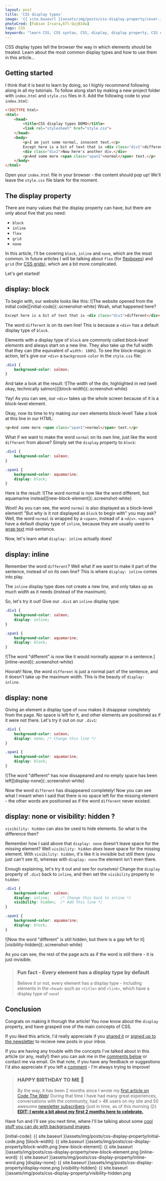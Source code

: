 ```yaml
---
layout: post
title: 'CSS display types'
image: '{{ site.baseurl }}assets/img/posts/css-display-property/cover.jpg'
photoCred: [Fabian Irsara,67l-QujB14w]
tags: CSS
keywords: "learn CSS, CSS syntax, CSS, display, display property, CSS display property, display types"
---
```

CSS display types tell the browser the way in which elements should be treated. Learn about the most common display types and how to use them in this article...

## Getting started
I think that it is best to learn by doing, so I highly recommend following along in all my tutorials. To follow along start by making a new project folder with `index.html` and `style.css` files in it. Add the following code to your `index.html`:
```HTML
<!DOCTYPE html>
<html>
    <head>
        <title>CSS display types DEMO</title>
        <link rel="stylesheet" href="style.css">
    </head>
    <body>
        <p>I am just some normal, innocent text.</p>
        Except here is a bit of text that is <div class="div1">different</div>, yay!
        <div class="div2">Now here's another div.</div>
        <p>And some more <span class="span1">normal</span> text.</p>
    </body>
</html>
```
Open your `index.html` file in your browser - the content should pop up! We'll leave the `style.css` file blank for the moment.

## The display property
There are many values that the display property can have, but there are only about five that you need:
- `block`
- `inline`
- `flex`
- `grid`
- `none`

In this article, I'll be covering `block`, `inline` and `none`, which are the most common. In future articles I will be talking about `flex` (for [flexboxes][flex]) and `grid` (for [CSS grids][grid]), which are a bit more complicated.

Let's get started!

## display: block
To begin with, our website looks like this:
![The website opened from the initial code][initial-code]{:.screenshot-white}
Woah, what happened here?
```HTML
Except here is a bit of text that is <div class="div1">different</div>, yay!
```
The word `different` is on its own line! This is because a `<div>` has a default display type of `block`.

Elements with a display type of `block` are commonly called *block-level elements* and always start on a new line. They also take up the full width that they can (the equivalent of `width: 100%`). To see the block-magic in action, let's give our `<div>` a `background-color` in the `style.css` file:
```CSS
.div1 {
    background-color: salmon;
}
```
And take a look at the result:
![The width of the div, highlighted in red (well okay, technically salmon)][block-width]{:.screenshot-white}

Yay! As you can see, our `<div>` takes up the whole screen because of it is a block-level element.

Okay, now its time to try making our own elements block-level! Take a look at this line in our HTML:
```HTML
<p>And some more <span class="span1">normal</span> text.</p>
```

What if we want to make the word `normal` on its own line, just like the word `different` from above? Simply set the `display` property to `block`:

```CSS
.div1 {
    background-color: salmon;
}

.span1 {
    background-color: aquamarine;
    display: block;
}
```

Here is the result:
![The word normal is now like the word different, but aquamarine instead][new-block-element]{:.screenshot-white}

Woot! As you can see, the word `normal` is also displayed as a block-level element! "But why is it not displayed as `block` to begin with" you may ask? Well, the word `normal` is wrapped by a *`<span>`*, instead of a *`<div>`*. `<span>`s have a default display type of `inline`, because they are usually used to [wrap text][span] mid-sentence.

Now, let's learn what `display: inline` actually does!

## display: inline

Remember the word `different`? Well what if we want to make it part of the sentence, instead of on its own line? This is where `display: inline` comes into play.

The `inline` display type does not create a new line, and only takes up as much width as it needs (instead of the maximum).

So, let's try it out! Give our `.div1` an `inline` display type:
```CSS
.div1 {
    background-color: salmon;
    display: inline;
}

.span1 {
    background-color: aquamarine;
    display: block;
}
```
![The word "different" is now like it would normally appear in a sentence.][inline-word]{:.screenshot-white}

Hoorah! Now, the word `different` is just a normal part of the sentence, and it doesn't take up the maximum width. This is the beauty of `display: inline`.

## display: none

Giving an element a display type of `none` makes it disappear completely from the page. No space is left for it, and other elements are positioned as if it were not there. Let's try it out on our `.div1`:
```CSS
.div1 {
    background-color: salmon;
    display: none; /* Change this line */
}

.span1 {
    background-color: aquamarine;
    display: block;
}
```
![The word "different" has now dissapeared and no empty space has been left][display-none]{:.screenshot-white}

Now the word `different` has disappeared completely! Now you can see what I meant when I said that there is no space left for the missing element - the other words are positioned as if the word `different` never existed.

## display: none or visibility: hidden ?
`visibility: hidden` can also be used to hide elements. So what is the difference then?

Remember how I said above that `display: none` doesn't leave space for the missing element? Well `visibility: hidden` *does* leave space for the missing element. With `visibility: hidden`, it's like it is invisible but still there (you just can't see it), whereas with `display: none` the element isn't even there.

Enough explaining, let's try it out and see for ourselves! Change the `display` property of `.div1` back to `inline`, and then set the `visibility` property to `hidden`:
```CSS
.div1 {
    background-color: salmon;
    display: inline;     /* Change this back to inline */
    visibility: hidden;  /* Add this line */
}

.span1 {
    background-color: aquamarine;
    display: block;
}
```
![Now the word "different" is still hidden, but there is a gap left for it][visibility-hidden]{:.screenshot-white}

As you can see, the rest of the page acts as if the word is still there - it is just invisible.

> ### Fun fact - Every element has a display type by default
> Believe it or not, every element has a display type - including elements in the `<head>` such as `<title>` and `<link>`, which have a display type of `none`!

## Conclusion
Congrats on making it thorugh the article! You now know about the `display` property, and have grasped one of the main concepts of CSS.

If you liked this article, I'd really appreciate if you [shared it][share] or [signed up to the newsletter][newsletter] to recieve new posts in your inbox.

If you are having any trouble with the concepts I've talked about in this article (or any, really!) then you can ask me in the [comments below][comments] or contact me via email. On that note, if you have any feedback or suggestions I'd also appreciate if you left a [comment][comments] - I'm always trying to improve!

> ### HAPPY BIRTHDAY TO ME &#127881;
> By the way, it has been 2 months since I wrote my [first article on Code The Web][first-article]! During that time I have had many great experiences, conversations with the community, had > 4K users on my site and 50 awesome [newsletter subscribers][newsletter] (just in time, as of this morning &#128521;)
> <br>**[EDIT: I wrote a bit about my first 2 months here to celebrate.][2-months-post]**

Have fun and I'll see you next time, where I'll be talking about some [cool stuff you can do with background images][advanced-bg-images].

[flex]: /css-flexboxes/
[grid]: {{site.newsletter}}
[span]: /wrapping-and-grouping-elements/#syntax---span
[first-article]: /welcome
[advanced-bg-images]: /css-advanced-background-images/
[2-months-post]: /two-months/

[initial-code]: {{ site.baseurl }}assets/img/posts/css-display-property/initial-code.png
[block-width]: {{ site.baseurl }}assets/img/posts/css-display-property/block-width.png
[new-block-element]: {{ site.baseurl }}assets/img/posts/css-display-property/new-block-element.png
[inline-word]: {{ site.baseurl }}assets/img/posts/css-display-property/inline-word.png
[display-none]: {{ site.baseurl }}assets/img/posts/css-display-property/display-none.png
[visibility-hidden]: {{ site.baseurl }}assets/img/posts/css-display-property/visibility-hidden.png

[html]: /learn/html/
[css]: /learn/css/
[share]: {{site.share}}
[comments]: {{site.comments}}
[newsletter]: {{site.newsletter}}